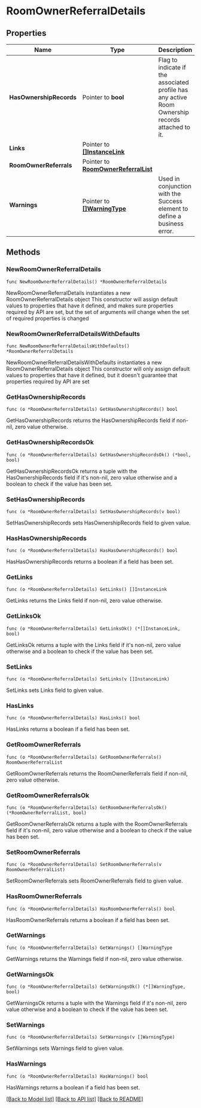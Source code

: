 # RoomOwnerReferralDetails

## Properties

Name | Type | Description | Notes
------------ | ------------- | ------------- | -------------
**HasOwnershipRecords** | Pointer to **bool** | Flag to indicate if the associated profile has any active Room Ownership records attached to it. | [optional] 
**Links** | Pointer to [**[]InstanceLink**](InstanceLink.md) |  | [optional] 
**RoomOwnerReferrals** | Pointer to [**RoomOwnerReferralList**](RoomOwnerReferralList.md) |  | [optional] 
**Warnings** | Pointer to [**[]WarningType**](WarningType.md) | Used in conjunction with the Success element to define a business error. | [optional] 

## Methods

### NewRoomOwnerReferralDetails

`func NewRoomOwnerReferralDetails() *RoomOwnerReferralDetails`

NewRoomOwnerReferralDetails instantiates a new RoomOwnerReferralDetails object
This constructor will assign default values to properties that have it defined,
and makes sure properties required by API are set, but the set of arguments
will change when the set of required properties is changed

### NewRoomOwnerReferralDetailsWithDefaults

`func NewRoomOwnerReferralDetailsWithDefaults() *RoomOwnerReferralDetails`

NewRoomOwnerReferralDetailsWithDefaults instantiates a new RoomOwnerReferralDetails object
This constructor will only assign default values to properties that have it defined,
but it doesn't guarantee that properties required by API are set

### GetHasOwnershipRecords

`func (o *RoomOwnerReferralDetails) GetHasOwnershipRecords() bool`

GetHasOwnershipRecords returns the HasOwnershipRecords field if non-nil, zero value otherwise.

### GetHasOwnershipRecordsOk

`func (o *RoomOwnerReferralDetails) GetHasOwnershipRecordsOk() (*bool, bool)`

GetHasOwnershipRecordsOk returns a tuple with the HasOwnershipRecords field if it's non-nil, zero value otherwise
and a boolean to check if the value has been set.

### SetHasOwnershipRecords

`func (o *RoomOwnerReferralDetails) SetHasOwnershipRecords(v bool)`

SetHasOwnershipRecords sets HasOwnershipRecords field to given value.

### HasHasOwnershipRecords

`func (o *RoomOwnerReferralDetails) HasHasOwnershipRecords() bool`

HasHasOwnershipRecords returns a boolean if a field has been set.

### GetLinks

`func (o *RoomOwnerReferralDetails) GetLinks() []InstanceLink`

GetLinks returns the Links field if non-nil, zero value otherwise.

### GetLinksOk

`func (o *RoomOwnerReferralDetails) GetLinksOk() (*[]InstanceLink, bool)`

GetLinksOk returns a tuple with the Links field if it's non-nil, zero value otherwise
and a boolean to check if the value has been set.

### SetLinks

`func (o *RoomOwnerReferralDetails) SetLinks(v []InstanceLink)`

SetLinks sets Links field to given value.

### HasLinks

`func (o *RoomOwnerReferralDetails) HasLinks() bool`

HasLinks returns a boolean if a field has been set.

### GetRoomOwnerReferrals

`func (o *RoomOwnerReferralDetails) GetRoomOwnerReferrals() RoomOwnerReferralList`

GetRoomOwnerReferrals returns the RoomOwnerReferrals field if non-nil, zero value otherwise.

### GetRoomOwnerReferralsOk

`func (o *RoomOwnerReferralDetails) GetRoomOwnerReferralsOk() (*RoomOwnerReferralList, bool)`

GetRoomOwnerReferralsOk returns a tuple with the RoomOwnerReferrals field if it's non-nil, zero value otherwise
and a boolean to check if the value has been set.

### SetRoomOwnerReferrals

`func (o *RoomOwnerReferralDetails) SetRoomOwnerReferrals(v RoomOwnerReferralList)`

SetRoomOwnerReferrals sets RoomOwnerReferrals field to given value.

### HasRoomOwnerReferrals

`func (o *RoomOwnerReferralDetails) HasRoomOwnerReferrals() bool`

HasRoomOwnerReferrals returns a boolean if a field has been set.

### GetWarnings

`func (o *RoomOwnerReferralDetails) GetWarnings() []WarningType`

GetWarnings returns the Warnings field if non-nil, zero value otherwise.

### GetWarningsOk

`func (o *RoomOwnerReferralDetails) GetWarningsOk() (*[]WarningType, bool)`

GetWarningsOk returns a tuple with the Warnings field if it's non-nil, zero value otherwise
and a boolean to check if the value has been set.

### SetWarnings

`func (o *RoomOwnerReferralDetails) SetWarnings(v []WarningType)`

SetWarnings sets Warnings field to given value.

### HasWarnings

`func (o *RoomOwnerReferralDetails) HasWarnings() bool`

HasWarnings returns a boolean if a field has been set.


[[Back to Model list]](../README.md#documentation-for-models) [[Back to API list]](../README.md#documentation-for-api-endpoints) [[Back to README]](../README.md)


